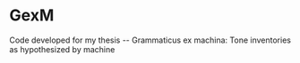 # GexM
Code developed for my thesis -- Grammaticus ex machina: Tone inventories as hypothesized by machine
